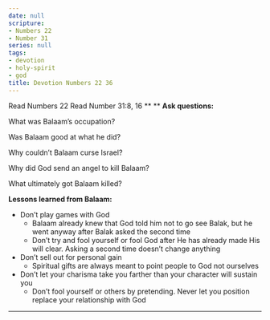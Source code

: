 ```yaml
---
date: null
scripture:
- Numbers 22
- Number 31
series: null
tags:
- devotion
- holy-spirit
- god
title: Devotion Numbers 22 36
---
```



Read Numbers 22
Read Number 31:8, 16
**
**
**Ask questions:**

What was Balaam’s occupation?

Was Balaam good at what he did?

Why couldn’t Balaam curse Israel?

Why did God send an angel to kill Balaam?

What ultimately got Balaam killed?

**Lessons learned from Balaam:**

- Don’t play games with God
    - Balaam already knew that God told him not to go see Balak, but he went anyway after Balak asked the second time
    - Don’t try and fool yourself or fool God after He has already made His will clear. Asking a second time doesn’t change anything
- Don’t sell out for personal gain
    - Spiritual gifts are always meant to point people to God not ourselves
- Don’t let your charisma take you farther than your character will sustain you
    - Don’t fool yourself or others by pretending. Never let you position replace your relationship with God

**  **